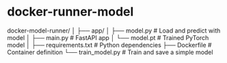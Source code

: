 # docker-runner-model
docker-model-runner/
│
├── app/
│   ├── model.py         # Load and predict with model
│   ├── main.py          # FastAPI app
│   └── model.pt         # Trained PyTorch model
│
├── requirements.txt     # Python dependencies
├── Dockerfile           # Container definition
└── train_model.py       # Train and save a simple model
